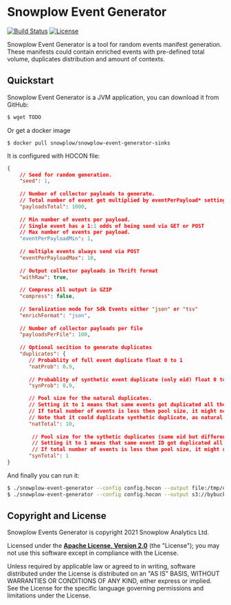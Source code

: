 # Snowplow Event Generator

[![Build Status][build-image]][build] 
[![License][license-image]][license]

Snowplow Event Generator is a tool for random events manifest generation.
These manifests could contain enriched events with pre-defined total volume, duplicates distribution and amount of contexts.

## Quickstart


Snowplow Event Generator is a JVM application, you can download it from GitHub:

```bash
$ wget TODO
```
Or get a docker image
```base
$ docker pull snowplow/snowplow-event-generator-sinks
```

It is configured with HOCON file:

```json
{
    // Seed for random generation.
    "seed": 1,
  
    // Number of collector payloads to generate. 
    // Total number of event get multiplied by eventPerPayload* setting. 
    "payloadsTotal": 1000,
  
    // Min number of events per payload.
    // Single event has a 1:1 odds of being send via GET or POST
    // Max number of events per payload.
    "eventPerPayloadMin": 1,
  
    // multiple events always send via POST
    "eventPerPayloadMax": 10,
  
    // Output collector payloads in Thrift format
    "withRaw": true,
  
    // Compress all output in GZIP  
    "compress": false,
  
    // Seralization mode for Sdk Events either "json" or "tsv"
    "enrichFormat": "json",
  
    // Number of collector payloads per file
    "payloadsPerFile": 100,
  
    // Optional secition to generate duplicates
    "duplicates": {        
       // Probablity of full event duplicate float 0 to 1
       "natProb": 0.9,
      
       // Probablity of synthetic event duplicate (only eid) float 0 to 1
       "synProb": 0.9,

       // Pool size for the natural duplicates. 
       // Setting it to 1 means that same events got duplicated all the time.
       // If total number of events is less then pool size, it might not generate any duplicates. 
       // Note that it could duplicate synthetic duplicate, as natural duplication applied later.
       "natTotal": 10,
      
        // Pool size for the sythetic duplicates (same eid but different everything else) 
        // Setting it to 1 means that same event ID got duplicated all the time.
        // If total number of events is less then pool size, it might not generate any duplicates.
       "synTotal": 1
}
```

And finally you can run it:

```bash
$ ./snowplow-event-generator --config config.hocon --output file:/tmp/output
$ ./snowplow-event-generator --config config.hocon --output s3://bybucket/folder
```

## Copyright and License

Snowplow Events Generator is copyright 2021 Snowplow Analytics Ltd.

Licensed under the **[Apache License, Version 2.0][license]** (the "License");
you may not use this software except in compliance with the License.

Unless required by applicable law or agreed to in writing, software
distributed under the License is distributed on an "AS IS" BASIS,
WITHOUT WARRANTIES OR CONDITIONS OF ANY KIND, either express or implied.
See the License for the specific language governing permissions and
limitations under the License.


[license-image]: http://img.shields.io/badge/license-Apache--2-blue.svg?style=flat
[license]: http://www.apache.org/licenses/LICENSE-2.0

[build]: https://github.com/snowplow-incubator/snowplow-event-generator/actions?query=workflow%3A%22Test+and+deploy%22
[build-image]: https://github.com/snowplow-incubator/snowplow-event-generator/workflows/Test%20and%20deploy/badge.svg

